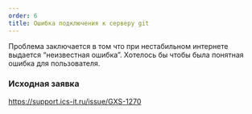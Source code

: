 ```yaml
---
order: 6
title: Ошибка подключения к серверу git
---
```


Проблема заключается в том что при нестабильном интернете выдается “неизвестная ошибка”. Хотелось бы чтобы была понятная ошибка для пользователя.

### Исходная заявка

<https://support.ics-it.ru/issue/GXS-1270>